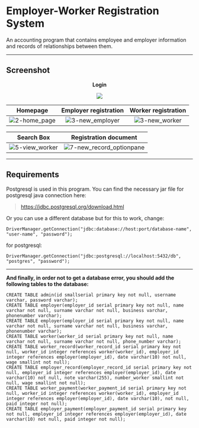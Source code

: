# Employer-Worker Registration System
An accounting program that contains employee and employer information and records of relationships between them.

---
## Screenshot
<p align="center"><strong>Login</strong></p>
<p align="center"><img src="https://user-images.githubusercontent.com/71611710/157845415-c8f293df-5e1a-4ac5-a066-1971ee3ab6ae.png"></p>

| **Homepage**            | **Employer registration**|  **Worker registration**
:------------------------:|:------------------------:|:-------------------------:
![2-home_page](https://user-images.githubusercontent.com/71611710/157845986-0b99502d-ec6a-411c-999c-d37859dcf47e.png) | ![3-new_employer](https://user-images.githubusercontent.com/71611710/157849241-2a4ea23f-f195-4152-ab57-b2da20a1ea87.png)  |  ![3-new_worker](https://user-images.githubusercontent.com/71611710/157849850-5c6cfda1-05cd-4164-8287-474496cd189e.png)

| **Search Box**  | **Registration document**
:----------------:|:-------------------------:
![5-view_worker](https://user-images.githubusercontent.com/71611710/157850829-c03944a1-bd1b-41d6-875b-61f8d8ce4d62.png) | ![7-new_record_optionpane](https://user-images.githubusercontent.com/71611710/158039292-30c103d1-bdaa-4f3f-bd36-342815fd6efd.png)

---

## Requirements
Postgresql is used in this program. You can find the necessary jar file for postgresql java connection here:

> https://jdbc.postgresql.org/download.html

Or you can use a different database but for this to work, change:
```
DriverManager.getConnection("jdbc:database://host:port/database-name", "user-name", "password");
```
for postgresql:
```
DriverManager.getConnection("jdbc:postgresql://localhost:5432/db", "postgres", "password");
```
---

**And finally, in order not to get a database error, you should add the following tables to the database:**
```
CREATE TABLE admin(id smallserial primary key not null, username varchar, password varchar);
CREATE TABLE employer(employer_id serial primary key not null, name varchar not null, surname varchar not null, business varchar, phonenumber varchar);
CREATE TABLE employer(employer_id serial primary key not null, name varchar not null, surname varchar not null, business varchar, phonenumber varchar);
CREATE TABLE worker(worker_id serial primary key not null, name varchar not null, surname varchar not null, phone_number varchar);
CREATE TABLE worker_record(worker_record_id serial primary key not null, worker_id integer references worker(worker_id), employer_id integer references employer(employer_id), date varchar(10) not null, wage smallint not null);
CREATE TABLE employer_record(employer_record_id serial primary key not null, employer_id integer references employer(employer_id), date varchar(10) not null, note varchar(255), number_worker smallint not null, wage smallint not null);
CREATE TABLE worker_payment(worker_payment_id serial primary key not null, worker_id integer references worker(worker_id), employer_id integer references employer(employer_id), date varchar(10), not null, paid integer not null);
CREATE TABLE employer_payment(employer_payment_id serial primary key not null, employer_id integer references employer(employer_id), date varchar(10) not null, paid integer not null);
```
